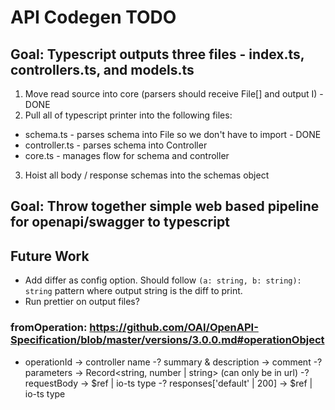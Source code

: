 # API Codegen TODO

## Goal: Typescript outputs three files - index.ts, controllers.ts, and models.ts

1. Move read source into core (parsers should receive File[] and output I) - DONE
2. Pull all of typescript printer into the following files:

- schema.ts - parses schema into File so we don't have to import - DONE
- controller.ts - parses schema into Controller
- core.ts - manages flow for schema and controller

3. Hoist all body / response schemas into the schemas object

## Goal: Throw together simple web based pipeline for openapi/swagger to typescript

## Future Work

- Add differ as config option. Should follow `(a: string, b: string): string` pattern
  where output string is the diff to print.
- Run prettier on output files?

### fromOperation: https://github.com/OAI/OpenAPI-Specification/blob/master/versions/3.0.0.md#operationObject

- operationId -> controller name
  -? summary & description -> comment
  -? parameters -> Record<string, number | string> (can only be in url)
  -? requestBody -> $ref | io-ts type
-? responses['default' | 200] -> $ref | io-ts type
